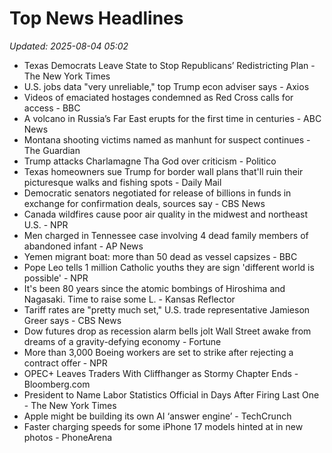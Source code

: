 # Top News Headlines

_Updated: 2025-08-04 05:02_

- Texas Democrats Leave State to Stop Republicans’ Redistricting Plan - The New York Times
- U.S. jobs data "very unreliable," top Trump econ adviser says - Axios
- Videos of emaciated hostages condemned as Red Cross calls for access - BBC
- A volcano in Russia’s Far East erupts for the first time in centuries - ABC News
- Montana shooting victims named as manhunt for suspect continues - The Guardian
- Trump attacks Charlamagne Tha God over criticism - Politico
- Texas homeowners sue Trump for border wall plans that'll ruin their picturesque walks and fishing spots - Daily Mail
- Democratic senators negotiated for release of billions in funds in exchange for confirmation deals, sources say - CBS News
- Canada wildfires cause poor air quality in the midwest and northeast U.S. - NPR
- Men charged in Tennessee case involving 4 dead family members of abandoned infant - AP News
- Yemen migrant boat: more than 50 dead as vessel capsizes - BBC
- Pope Leo tells 1 million Catholic youths they are sign 'different world is possible' - NPR
- It's been 80 years since the atomic bombings of Hiroshima and Nagasaki. Time to raise some L. - Kansas Reflector
- Tariff rates are "pretty much set," U.S. trade representative Jamieson Greer says - CBS News
- Dow futures drop as recession alarm bells jolt Wall Street awake from dreams of a gravity-defying economy - Fortune
- More than 3,000 Boeing workers are set to strike after rejecting a contract offer - NPR
- OPEC+ Leaves Traders With Cliffhanger as Stormy Chapter Ends - Bloomberg.com
- President to Name Labor Statistics Official in Days After Firing Last One - The New York Times
- Apple might be building its own AI ‘answer engine’ - TechCrunch
- Faster charging speeds for some iPhone 17 models hinted at in new photos - PhoneArena